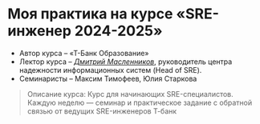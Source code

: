 # Моя практика на курсе «SRE-инженер 2024-2025»
* Автор курса – «Т-Банк Образование»
* Лектор курса – *[Дмитрий Масленников](https://github.com/rlz)*, руководитель центра надежности информационных систем (Head of SRE). 
* Семинаристы – Максим Тимофеев, Юлия Старкова
> Описание курса: Курс для начинающих SRE-специалистов. Каждую неделю — семинар и практическое задание с обратной связью от ведущих SRE-инженеров Т-банк
